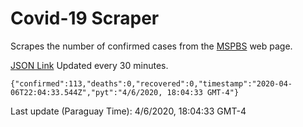 # Covid-19 Scraper

Scrapes the number of confirmed cases from the [MSPBS](https://www.mspbs.gov.py/covid-19.php) web page.

[JSON Link](https://jmayalag.github.io/covid19-scrape/cases.json)
Updated every 30 minutes.
```
{"confirmed":113,"deaths":0,"recovered":0,"timestamp":"2020-04-06T22:04:33.544Z","pyt":"4/6/2020, 18:04:33 GMT-4"}
```
Last update (Paraguay Time): 4/6/2020, 18:04:33 GMT-4